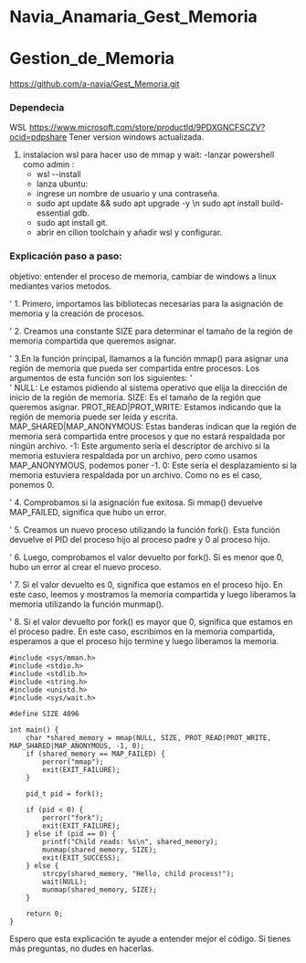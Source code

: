 # Navia_Anamaria_Gest_Memoria
# Gestion_de_Memoria
https://github.com/a-navia/Gest_Memoria.git
### Dependecia
WSL https://www.microsoft.com/store/productId/9PDXGNCFSCZV?ocid=pdpshare
Tener version windows actualizada.
1. instalacion wsl para hacer uso de mmap y wait:
   -lanzar powershell como admin :
   - wsl --install
   - lanza ubuntu:
   - ingrese un nombre de usuario y una contraseña.
   - sudo apt update && sudo apt upgrade -y \n sudo apt install build-essential gdb.
   - sudo apt install git.
   - abrir en cilion toolchain y añadir wsl y configurar.
     
### Explicación paso a paso:
objetivo: entender el proceso de memoria, cambiar de windows a linux mediantes varios metodos.


'   1. Primero, importamos las bibliotecas necesarias para la asignación de memoria y la creación de procesos.

'
   2. Creamos una constante SIZE para determinar el tamaño de la región de memoria compartida que queremos asignar.

'
    3.En la función principal, llamamos a la función mmap() para asignar una región de memoria que pueda ser compartida entre procesos. Los argumentos de esta función son los siguientes:
'       
'
        NULL: Le estamos pidiendo al sistema operativo que elija la dirección de inicio de la región de memoria.
        SIZE: Es el tamaño de la región que queremos asignar.
        PROT_READ|PROT_WRITE: Estamos indicando que la región de memoria puede ser leída y escrita.
        MAP_SHARED|MAP_ANONYMOUS: Estas banderas indican que la región de memoria será compartida entre procesos y que no estará respaldada por ningún archivo.
        -1: Este argumento sería el descriptor de archivo si la memoria estuviera respaldada por un archivo, pero como usamos MAP_ANONYMOUS, podemos poner -1.
        0: Este sería el desplazamiento si la memoria estuviera respaldada por un archivo. Como no es el caso, ponemos 0.

'
    4. Comprobamos si la asignación fue exitosa. Si mmap() devuelve MAP_FAILED, significa que hubo un error.

'
    5. Creamos un nuevo proceso utilizando la función fork(). Esta función devuelve el PID del proceso hijo al proceso padre y 0 al proceso hijo.

'
    6. Luego, comprobamos el valor devuelto por fork(). Si es menor que 0, hubo un error al crear el nuevo proceso.

'
    7. Si el valor devuelto es 0, significa que estamos en el proceso hijo. En este caso, leemos y mostramos la memoria compartida y luego liberamos la memoria utilizando la función munmap().

'
    8. Si el valor devuelto por fork() es mayor que 0, significa que estamos en el proceso padre. En este caso, escribimos en la memoria compartida, esperamos a que el proceso hijo termine y luego liberamos la memoria.
```
#include <sys/mman.h>
#include <stdio.h>
#include <stdlib.h>
#include <string.h>
#include <unistd.h>
#include <sys/wait.h>

#define SIZE 4096

int main() {
    char *shared_memory = mmap(NULL, SIZE, PROT_READ|PROT_WRITE, MAP_SHARED|MAP_ANONYMOUS, -1, 0);
    if (shared_memory == MAP_FAILED) {
        perror("mmap");
        exit(EXIT_FAILURE);
    }

    pid_t pid = fork();

    if (pid < 0) {
        perror("fork");
        exit(EXIT_FAILURE);
    } else if (pid == 0) {
        printf("Child reads: %s\n", shared_memory);
        munmap(shared_memory, SIZE);
        exit(EXIT_SUCCESS);
    } else {
        strcpy(shared_memory, "Hello, child process!");
        wait(NULL);
        munmap(shared_memory, SIZE);
    }

    return 0;
}
```   
Espero que esta explicación te ayude a entender mejor el código. Si tienes más preguntas, no dudes en hacerlas.
